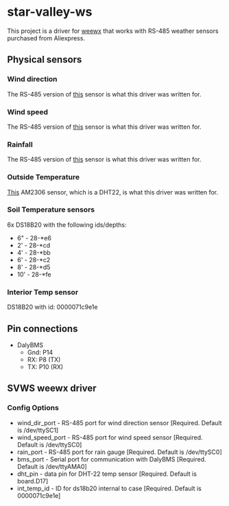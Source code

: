 # star-valley-ws

This project is a driver for [weewx](weewx.com) that works with RS-485 weather sensors purchased from Aliexpress.

## Physical sensors

### Wind direction

The RS-485 version of [this](https://www.aliexpress.com/item/2251800633257050.html?spm=a2g0o.cart.0.0.5d5538daWXKizm&mp=1) sensor is what this driver was written for.

### Wind speed

The RS-485 version of [this](https://www.aliexpress.com/item/2251832771249627.html?spm=a2g0o.cart.0.0.5d5538daWXKizm&mp=1) sensor is what this driver was written for.

### Rainfall

The RS-485 version of [this](https://www.aliexpress.com/item/3256804246014341.html?spm=a2g0o.cart.0.0.5d5538daWXKizm&mp=1) sensor is what this driver was written for.

### Outside Temperature

[This](https://www.aliexpress.com/item/2251832679343807.html?spm=a2g0o.cart.0.0.5d5538daWXKizm&mp=1) AM2306 sensor, which is a DHT22, is what this driver was written for.

### Soil Temperature sensors

6x DS18B20 with the following ids/depths:
- 6" - 28-*e6
- 2' - 28-*cd
- 4' - 28-*bb
- 6' - 28-*c2
- 8' - 28-*d5
- 10' - 28-*fe

### Interior Temp sensor
DS18B20 with id: 0000071c9e1e

## Pin connections

- DalyBMS 
    - Gnd: P14
    - RX: P8 (TX)
    - TX: P10 (RX)

## SVWS weewx driver

### Config Options
- wind_dir_port - RS-485 port for wind direction sensor [Required. Default is /dev/ttySC1]
- wind_speed_port - RS-485 port for wind speed sensor [Required. Default is /dev/ttySC0]
- rain_port - RS-485 port for rain gauge [Required. Default is /dev/ttySC0]
- bms_port - Serial port for communication with DalyBMS [Required. Default is /dev/ttyAMA0]
- dht_pin - data pin for DHT-22 temp sensor [Required. Default is board.D17]
- int_temp_id - ID for ds18b20 internal to case [Required. Default is 0000071c9e1e]